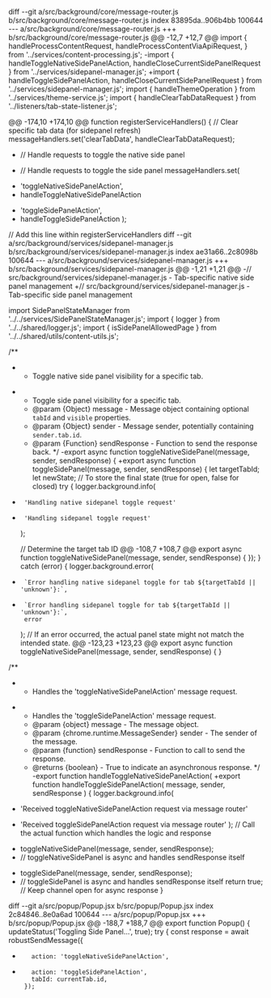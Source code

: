 diff --git a/src/background/core/message-router.js b/src/background/core/message-router.js
index 83895da..906b4bb 100644
--- a/src/background/core/message-router.js
+++ b/src/background/core/message-router.js
@@ -12,7 +12,7 @@ import {
   handleProcessContentRequest,
   handleProcessContentViaApiRequest,
 } from '../services/content-processing.js';
-import { handleToggleNativeSidePanelAction, handleCloseCurrentSidePanelRequest } from '../services/sidepanel-manager.js';
+import { handleToggleSidePanelAction, handleCloseCurrentSidePanelRequest } from '../services/sidepanel-manager.js';
 import { handleThemeOperation } from '../services/theme-service.js';
 import { handleClearTabDataRequest } from '../listeners/tab-state-listener.js';
 
@@ -174,10 +174,10 @@ function registerServiceHandlers() {
   // Clear specific tab data (for sidepanel refresh)
   messageHandlers.set('clearTabData', handleClearTabDataRequest);
 
-  // Handle requests to toggle the native side panel
+  // Handle requests to toggle the side panel
   messageHandlers.set(
-    'toggleNativeSidePanelAction',
-    handleToggleNativeSidePanelAction
+    'toggleSidePanelAction',
+    handleToggleSidePanelAction
   );
 
   // Add this line within registerServiceHandlers
diff --git a/src/background/services/sidepanel-manager.js b/src/background/services/sidepanel-manager.js
index ae31a66..2c8098b 100644
--- a/src/background/services/sidepanel-manager.js
+++ b/src/background/services/sidepanel-manager.js
@@ -1,21 +1,21 @@
-// src/background/services/sidepanel-manager.js - Tab-specific native side panel management
+// src/background/services/sidepanel-manager.js - Tab-specific side panel management
 
 import SidePanelStateManager from '../../services/SidePanelStateManager.js';
 import { logger } from '../../shared/logger.js';
 import { isSidePanelAllowedPage } from '../../shared/utils/content-utils.js';
 
 /**
- * Toggle native side panel visibility for a specific tab.
+ * Toggle side panel visibility for a specific tab.
  * @param {Object} message - Message object containing optional `tabId` and `visible` properties.
  * @param {Object} sender - Message sender, potentially containing `sender.tab.id`.
  * @param {Function} sendResponse - Function to send the response back.
  */
-export async function toggleNativeSidePanel(message, sender, sendResponse) {
+export async function toggleSidePanel(message, sender, sendResponse) {
   let targetTabId;
   let newState; // To store the final state (true for open, false for closed)
   try {
     logger.background.info(
-      'Handling native sidepanel toggle request'
+      'Handling sidepanel toggle request'
     );
 
     // Determine the target tab ID
@@ -108,7 +108,7 @@ export async function toggleNativeSidePanel(message, sender, sendResponse) {
     });
   } catch (error) {
     logger.background.error(
-      `Error handling native sidepanel toggle for tab ${targetTabId || 'unknown'}:`,
+      `Error handling sidepanel toggle for tab ${targetTabId || 'unknown'}:`,
       error
     );
     // If an error occurred, the actual panel state might not match the intended state.
@@ -123,23 +123,23 @@ export async function toggleNativeSidePanel(message, sender, sendResponse) {
 }
 
 /**
- * Handles the 'toggleNativeSidePanelAction' message request.
+ * Handles the 'toggleSidePanelAction' message request.
  * @param {object} message - The message object.
  * @param {chrome.runtime.MessageSender} sender - The sender of the message.
  * @param {function} sendResponse - Function to call to send the response.
  * @returns {boolean} - True to indicate an asynchronous response.
  */
-export function handleToggleNativeSidePanelAction(
+export function handleToggleSidePanelAction(
   message,
   sender,
   sendResponse
 ) {
   logger.background.info(
-    'Received toggleNativeSidePanelAction request via message router'
+    'Received toggleSidePanelAction request via message router'
   );
   // Call the actual function which handles the logic and response
-  toggleNativeSidePanel(message, sender, sendResponse);
-  // toggleNativeSidePanel is async and handles sendResponse itself
+  toggleSidePanel(message, sender, sendResponse);
+  // toggleSidePanel is async and handles sendResponse itself
   return true; // Keep channel open for async response
 }
 
diff --git a/src/popup/Popup.jsx b/src/popup/Popup.jsx
index 2c84846..8e0a6ad 100644
--- a/src/popup/Popup.jsx
+++ b/src/popup/Popup.jsx
@@ -188,7 +188,7 @@ export function Popup() {
     updateStatus('Toggling Side Panel...', true);
     try {
       const response = await robustSendMessage({
-        action: 'toggleNativeSidePanelAction',
+        action: 'toggleSidePanelAction',
         tabId: currentTab.id,
       });
 
